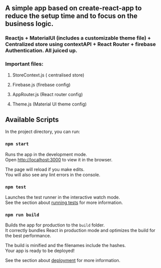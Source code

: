 ## A simple app based on create-react-app to reduce the setup time and to focus on the business logic. 

### Reactjs + MaterialUI (includes a customizable theme file) + Centralized store using contextAPI + React Router + firebase Authentication. All juiced up. 


### Important files:

1) StoreContext.js ( centralised store)

2) Firebase.js (firebase config)

3) AppRouter.js (React router config)

4) Theme.js (Material UI theme config)

## Available Scripts

In the project directory, you can run:

### `npm start`

Runs the app in the development mode.<br />
Open [http://localhost:3000](http://localhost:3000) to view it in the browser.

The page will reload if you make edits.<br />
You will also see any lint errors in the console.

### `npm test`

Launches the test runner in the interactive watch mode.<br />
See the section about [running tests](https://facebook.github.io/create-react-app/docs/running-tests) for more information.

### `npm run build`

Builds the app for production to the `build` folder.<br />
It correctly bundles React in production mode and optimizes the build for the best performance.

The build is minified and the filenames include the hashes.<br />
Your app is ready to be deployed!

See the section about [deployment](https://facebook.github.io/create-react-app/docs/deployment) for more information.

